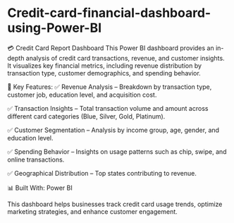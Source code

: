 # Credit-card-financial-dashboard-using-Power-BI
💳 Credit Card Report Dashboard
This Power BI dashboard provides an in-depth analysis of credit card transactions, revenue, and customer insights. It visualizes key financial metrics, including revenue distribution by transaction type, customer demographics, and spending behavior.

🔹 Key Features:
✅ Revenue Analysis – Breakdown by transaction type, customer job, education level, and acquisition cost.

✅ Transaction Insights – Total transaction volume and amount across different card categories (Blue, Silver, Gold, Platinum).

✅ Customer Segmentation – Analysis by income group, age, gender, and education level.

✅ Spending Behavior – Insights on usage patterns such as chip, swipe, and online transactions.

✅ Geographical Distribution – Top states contributing to revenue.

📊 Built With: Power BI

This dashboard helps businesses track credit card usage trends, optimize marketing strategies, and enhance customer engagement.
